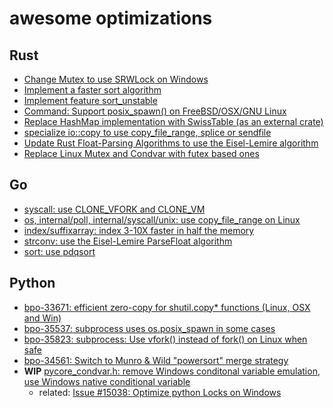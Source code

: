 # awesome optimizations

## Rust

- [Change Mutex to use SRWLock on Windows](https://github.com/rust-lang/rust/pull/20367)
- [Implement a faster sort algorithm](https://github.com/rust-lang/rust/pull/38192)
- [Implement feature sort_unstable](https://github.com/rust-lang/rust/pull/40601)
- [Command: Support posix_spawn() on FreeBSD/OSX/GNU Linux](https://github.com/rust-lang/rust/pull/48624)
- [Replace HashMap implementation with SwissTable (as an external crate)](https://github.com/rust-lang/rust/pull/58623)
- [specialize io::copy to use copy_file_range, splice or sendfile](https://github.com/rust-lang/rust/pull/75272)
- [Update Rust Float-Parsing Algorithms to use the Eisel-Lemire algorithm](https://github.com/rust-lang/rust/pull/86761)
- [Replace Linux Mutex and Condvar with futex based ones](https://github.com/rust-lang/rust/pull/95035)

## Go

- [syscall: use CLONE_VFORK and CLONE_VM](https://github.com/golang/go/commit/9e6b79a5dfb2f6fe4301ced956419a0da83bd025)
- [os, internal/poll, internal/syscall/unix: use copy_file_range on Linux](https://github.com/golang/go/commit/7be3f09deb2dc1d57cfc18b18e12192be3544794)
- [index/suffixarray: index 3-10X faster in half the memory](https://github.com/golang/go/commit/6ca324f2837db696dff8e7d7342280dd5cdf6bca)
- [strconv: use the Eisel-Lemire ParseFloat algorithm](https://github.com/golang/go/commit/a2eb53c571607bb0e64cb2996ca2bd402ad6e347)
- [sort: use pdqsort](https://github.com/golang/go/commit/72e77a7f41bbf45d466119444307fd3ae996e257)

## Python

- [bpo-33671: efficient zero-copy for shutil.copy* functions (Linux, OSX and Win)](https://github.com/python/cpython/pull/7160)
- [bpo-35537: subprocess uses os.posix_spawn in some cases](https://github.com/python/cpython/pull/11452)
- [bpo-35823: subprocess: Use vfork() instead of fork() on Linux when safe](https://github.com/python/cpython/pull/11671)
- [bpo-34561: Switch to Munro & Wild "powersort" merge strategy](https://github.com/python/cpython/pull/28108)
- **WIP** [pycore_condvar.h: remove Windows conditonal variable emulation, use Windows native conditional variable](https://github.com/python/cpython/issues/89464)
  - related: [Issue #15038: Optimize python Locks on Windows](https://github.com/python/cpython/commit/e75ff35af2b6c85d48c68b95f295aeac7396b162)

